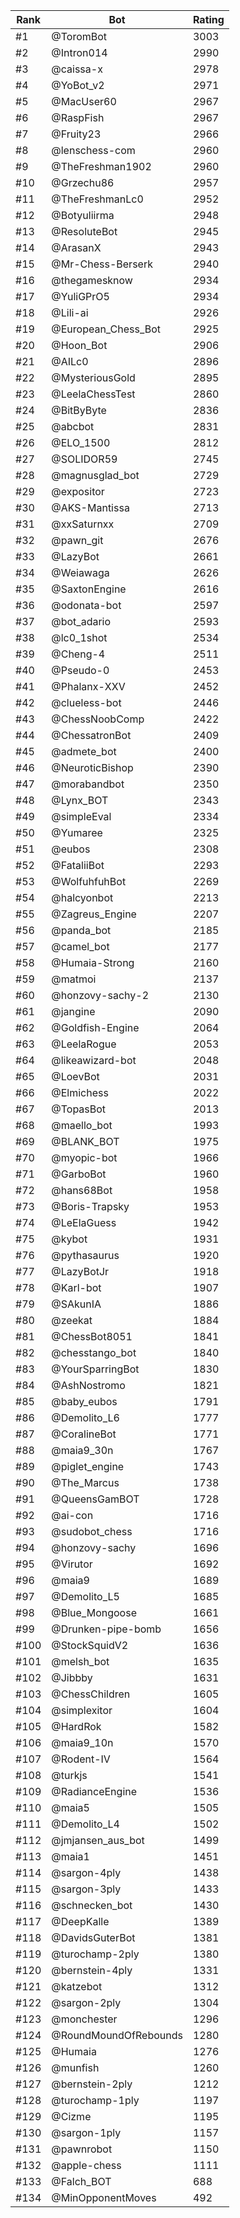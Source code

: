 Rank|Bot|Rating
---|---|---
#1|@ToromBot|3003
#2|@Intron014|2990
#3|@caissa-x|2978
#4|@YoBot_v2|2971
#5|@MacUser60|2967
#6|@RaspFish|2967
#7|@Fruity23|2966
#8|@lenschess-com|2960
#9|@TheFreshman1902|2960
#10|@Grzechu86|2957
#11|@TheFreshmanLc0|2952
#12|@Botyuliirma|2948
#13|@ResoluteBot|2945
#14|@ArasanX|2943
#15|@Mr-Chess-Berserk|2940
#16|@thegamesknow|2934
#17|@YuliGPrO5|2934
#18|@Lili-ai|2926
#19|@European_Chess_Bot|2925
#20|@Hoon_Bot|2906
#21|@AILc0|2896
#22|@MysteriousGold|2895
#23|@LeelaChessTest|2860
#24|@BitByByte|2836
#25|@abcbot|2831
#26|@ELO_1500|2812
#27|@SOLIDOR59|2745
#28|@magnusglad_bot|2729
#29|@expositor|2723
#30|@AKS-Mantissa|2713
#31|@xxSaturnxx|2709
#32|@pawn_git|2676
#33|@LazyBot|2661
#34|@Weiawaga|2626
#35|@SaxtonEngine|2616
#36|@odonata-bot|2597
#37|@bot_adario|2593
#38|@lc0_1shot|2534
#39|@Cheng-4|2511
#40|@Pseudo-0|2453
#41|@Phalanx-XXV|2452
#42|@clueless-bot|2446
#43|@ChessNoobComp|2422
#44|@ChessatronBot|2409
#45|@admete_bot|2400
#46|@NeuroticBishop|2390
#47|@morabandbot|2350
#48|@Lynx_BOT|2343
#49|@simpleEval|2334
#50|@Yumaree|2325
#51|@eubos|2308
#52|@FataliiBot|2293
#53|@WolfuhfuhBot|2269
#54|@halcyonbot|2213
#55|@Zagreus_Engine|2207
#56|@panda_bot|2185
#57|@camel_bot|2177
#58|@Humaia-Strong|2160
#59|@matmoi|2137
#60|@honzovy-sachy-2|2130
#61|@jangine|2090
#62|@Goldfish-Engine|2064
#63|@LeelaRogue|2053
#64|@likeawizard-bot|2048
#65|@LoevBot|2031
#66|@Elmichess|2022
#67|@TopasBot|2013
#68|@maello_bot|1993
#69|@BLANK_BOT|1975
#70|@myopic-bot|1966
#71|@GarboBot|1960
#72|@hans68Bot|1958
#73|@Boris-Trapsky|1953
#74|@LeElaGuess|1942
#75|@kybot|1931
#76|@pythasaurus|1920
#77|@LazyBotJr|1918
#78|@Karl-bot|1907
#79|@SAkunIA|1886
#80|@zeekat|1884
#81|@ChessBot8051|1841
#82|@chesstango_bot|1840
#83|@YourSparringBot|1830
#84|@AshNostromo|1821
#85|@baby_eubos|1791
#86|@Demolito_L6|1777
#87|@CoralineBot|1771
#88|@maia9_30n|1767
#89|@piglet_engine|1743
#90|@The_Marcus|1738
#91|@QueensGamBOT|1728
#92|@ai-con|1716
#93|@sudobot_chess|1716
#94|@honzovy-sachy|1696
#95|@Virutor|1692
#96|@maia9|1689
#97|@Demolito_L5|1685
#98|@Blue_Mongoose|1661
#99|@Drunken-pipe-bomb|1656
#100|@StockSquidV2|1636
#101|@melsh_bot|1635
#102|@Jibbby|1631
#103|@ChessChildren|1605
#104|@simplexitor|1604
#105|@HardRok|1582
#106|@maia9_10n|1570
#107|@Rodent-IV|1564
#108|@turkjs|1541
#109|@RadianceEngine|1536
#110|@maia5|1505
#111|@Demolito_L4|1502
#112|@jmjansen_aus_bot|1499
#113|@maia1|1451
#114|@sargon-4ply|1438
#115|@sargon-3ply|1433
#116|@schnecken_bot|1430
#117|@DeepKalle|1389
#118|@DavidsGuterBot|1381
#119|@turochamp-2ply|1380
#120|@bernstein-4ply|1331
#121|@katzebot|1312
#122|@sargon-2ply|1304
#123|@monchester|1296
#124|@RoundMoundOfRebounds|1280
#125|@Humaia|1276
#126|@munfish|1260
#127|@bernstein-2ply|1212
#128|@turochamp-1ply|1197
#129|@Cizme|1195
#130|@sargon-1ply|1157
#131|@pawnrobot|1150
#132|@apple-chess|1111
#133|@Falch_BOT|688
#134|@MinOpponentMoves|492
